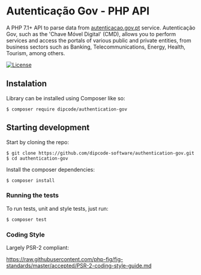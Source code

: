 # Autenticação Gov - PHP API

A PHP 7.1+ API to parse data from [autenticacao.gov.pt](https://www.autenticacao.gov.pt/) service. Autenticação Gov, such as the 'Chave Móvel Digital' (CMD), allows you to perform services and access the portals of various public and private entities, from business sectors such as Banking, Telecommunications, Energy, Health, Tourism, among others.

[![License](http://img.shields.io/badge/license-MIT-brightgreen.svg?style=flat)](http://www.opensource.org/licenses/MIT)

## Instalation
Library can be installed using Composer like so:

```shell
$ composer require dipcode/authentication-gov
```

## Starting development
Start by cloning the repo:

```shell
$ git clone https://github.com/dipcode-software/authentication-gov.git
$ cd authentication-gov
```

Install the composer dependencies:
```shell
$ composer install
```

### Running the tests
To run tests, unit and style tests, just run:

```shell
$ composer test
```

### Coding Style

Largely PSR-2 compliant:

https://raw.githubusercontent.com/php-fig/fig-standards/master/accepted/PSR-2-coding-style-guide.md
